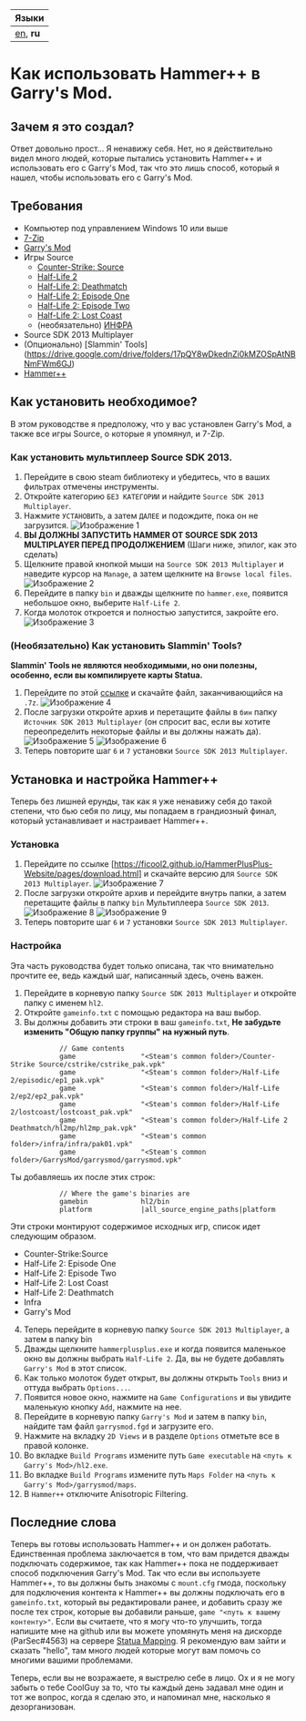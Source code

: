 | Языки |
| --- |
| [en](/), **ru** |

# Как использовать Hammer++ в Garry's Mod.

## Зачем я это создал?
Ответ довольно прост... Я ненавижу себя. Нет, но я действительно видел много людей, которые пытались установить Hammer++ и использовать его с Garry's Mod, так что это лишь способ, который я нашел, чтобы использовать его с Garry's Mod.

## Требования
- Компьютер под управлением Windows 10 или выше
- [7-Zip](https://www.7-zip.org/)
- [Garry's Mod](https://store.steampowered.com/app/4000/Garrys_Mod/)
- Игры Source
	- [Counter-Strike: Source](https://store.steampowered.com/app/240/CounterStrike_Source/)
	- [Half-Life 2](https://store.steampowered.com/app/220/HalfLife_2/)
	- [Half-Life 2: Deathmatch](https://store.steampowered.com/app/320/HalfLife_2_Deathmatch/)
	- [Half-Life 2: Episode One](https://store.steampowered.com/app/380/HalfLife_2_Episode_One/)
	- [Half-Life 2: Episode Two](https://store.steampowered.com/app/420/HalfLife_2_Episode_Two/)
	- [Half-Life 2: Lost Coast](https://store.steampowered.com/app/340/HalfLife_2_Lost_Coast/)
	- (необязательно) [ИНФРА](https://store.steampowered.com/app/251110/INFRA/)
- Source SDK 2013 Multiplayer
- (Опционально) [Slammin' Tools] (https://drive.google.com/drive/folders/17pQY8wDkednZi0kMZOSpAtNBNmFWm6GJ)
- [Hammer++](https://ficool2.github.io/HammerPlusPlus-Website/index.html)

## Как установить необходимое?
В этом руководстве я предположу, что у вас установлен Garry's Mod, а также все игры Source, о которые я упомянул, и 7-Zip.

### Как установить мультиплеер Source SDK 2013.
1. Перейдите в свою steam библиотеку и убедитесь, что в ваших фильтрах отмечены инструменты.
2. Откройте категорию `БЕЗ КАТЕГОРИИ` и найдите `Source SDK 2013 Multiplayer`.
3. Нажмите `УСТАНОВИТЬ`, а затем `ДАЛЕЕ` и подождите, пока он не загрузится.
![Изображение 1](../../images/1.png)
4. **ВЫ ДОЛЖНЫ ЗАПУСТИТЬ HAMMER ОТ SOURCE SDK 2013 MULTIPLAYER ПЕРЕД ПРОДОЛЖЕНИЕМ** (Шаги ниже, эпилог, как это сделать)
5. Щелкните правой кнопкой мыши на `Source SDK 2013 Multiplayer` и наведите курсор на `Manage`, а затем щелкните на `Browse local files`.
![Изображение 2](../../images/2.png)
6. Перейдите в папку `bin` и дважды щелкните по `hammer.exe`, появится небольшое окно, выберите `Half-Life 2`.
7. Когда молоток откроется и полностью запустится, закройте его.
![Изображение 3](../../images/3.png)

### (Необязательно) Как установить Slammin' Tools?
**Slammin' Tools не являются необходимыми, но они полезны, особенно, если вы компилируете карты Statua.**

1. Перейдите по этой [ссылке](https://drive.google.com/drive/folders/17pQY8wDkednZi0kMZOSpAtNBNmFWm6GJ) и скачайте файл, заканчивающийся на `.7z`.
![Изображение 4](../../images/4.png)
2. После загрузки откройте архив и перетащите файлы в `бин` папку `Источник SDK 2013 Multiplayer` (он спросит вас, если вы хотите переопределить некоторые файлы и вы должны нажать да).
![Изображение 5](../../images/5.png)
![Изображение 6](../../images/6.png)
3. Теперь повторите шаг `6` и `7` установки `Source SDK 2013 Multiplayer`.

## Установка и настройка Hammer++
Теперь без лишней ерунды, так как я уже ненавижу себя до такой степени, что бью себя по лицу, мы попадаем в грандиозный финал, который устанавливает и настраивает Hammer++.

### Установка
1. Перейдите по ссылке [https://ficool2.github.io/HammerPlusPlus-Website/pages/download.html] и скачайте версию для `Source SDK 2013 Multiplayer`.
![Изображение 7](../../images/7.png)
2. После загрузки откройте архив и перейдите внутрь папки, а затем перетащите файлы в папку `bin` Мультиплеера `Source SDK 2013`.
![Изображение 8](../../images/8.png)
![Изображение 9](../../images/9.png)
3. Теперь повторите шаг `6` и `7` установки `Source SDK 2013 Multiplayer`.

### Настройка
Эта часть руководства будет только описана, так что внимательно прочтите ее, ведь каждый шаг, написанный здесь, очень важен.

1. Перейдите в корневую папку `Source SDK 2013 Multiplayer` и откройте папку с именем `hl2`.
2. Откройте `gameinfo.txt` с помощью редактора на ваш выбор.
3. Вы должны добавить эти строки в ваш `gameinfo.txt`, **Не забудьте изменить "Общую папку группы" на нужный путь**.
```
			// Game contents
			game				"<Steam's common folder>/Counter-Strike Source/cstrike/cstrike_pak.vpk"
			game				"<Steam's common folder>/Half-Life 2/episodic/ep1_pak.vpk"
			game				"<Steam's common folder>/Half-Life 2/ep2/ep2_pak.vpk"
			game				"<Steam's common folder>/Half-Life 2/lostcoast/lostcoast_pak.vpk"
			game				"<Steam's common folder>/Half-Life 2 Deathmatch/hl2mp/hl2mp_pak.vpk"
			game				"<Steam's common folder>/infra/infra/pak01.vpk"
			game				"<Steam's common folder>/GarrysMod/garrysmod/garrysmod.vpk"
```
Ты добавляешь их после этих строк:
```
			// Where the game's binaries are
			gamebin				hl2/bin
			platform			|all_source_engine_paths|platform
```
Эти строки монтируют содержимое исходных игр, список идет следующим образом.
- Counter-Strike:Source
- Half-Life 2: Episode One
- Half-Life 2: Episode Two
- Half-Life 2: Lost Coast
- Half-Life 2: Deathmatch
- Infra
- Garry's Mod

4. Теперь перейдите в корневую папку `Source SDK 2013 Multiplayer`, а затем в папку bin
5. Дважды щелкните `hammerplusplus.exe` и когда появится маленькое окно вы должны выбрать `Half-Life 2`. Да, вы не будете добавлять `Garry's Mod` в этот список.
6. Как только молоток будет открыт, вы должны открыть `Tools` вниз и оттуда выбрать `Options...`.
7. Появится новое окно, нажмите на `Game Configurations` и вы увидите маленькую кнопку `Add`, нажмите на нее.
8. Перейдите в корневую папку `Garry's Mod` и затем в папку `bin`, найдите там файл `garrysmod.fgd` и загрузите его.
9. Нажмите на вкладку `2D Views` и в разделе `Options` отметьте все в правой колонке.
10. Во вкладке `Build Programs` измените путь `Game executable` на `<путь к Garry's Mod>/hl2.exe`.
11. Во вкладке `Build Programs` измените путь `Maps Folder` на `<путь к Garry's Mod>/garrysmod/maps`.
12. В `Hammer++` отключите Anisotropic Filtering.

## Последние слова
Теперь вы готовы использовать Hammer++ и он должен работать. Единственная проблема заключается в том, что вам придется дважды подключать содержимое, так как Hammer++ пока не поддерживает способ подключения Garry's Mod. Так что если вы используете Hammer++, то вы должны быть знакомы с `mount.cfg` гмода, поскольку для подключения контента к Hammer++ вы должны подключать его в `gameinfo.txt`, который вы редактировали ранее, и добавить сразу же после тех строк, которые вы добавили раньше, `game "<путь к вашему контенту>"`. Если вы считаете, что я могу что-то улучшить, тогда напишите мне на github или вы можете упомянуть меня на дискорде (ParSec#4563) на сервере [Statua Mapping](https://discord.gg/3Uq4WKNRuF). Я рекомендую вам зайти и сказать "hello", там много людей которые могут вам помочь со многими вашими проблемами.

Теперь, если вы не возражаете, я выстрелю себе в лицо.
Ох и я не могу забыть о тебе CoolGuy за то, что ты каждый день задавал мне один и тот же вопрос, когда я сделаю это, и напоминал мне, насколько я дезорганизован.
